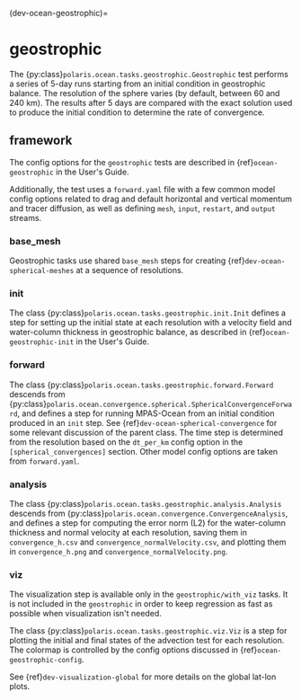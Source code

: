 (dev-ocean-geostrophic)=

# geostrophic

The {py:class}`polaris.ocean.tasks.geostrophic.Geostrophic`
test performs a series of 5-day runs starting from an initial condition in
geostrophic balance.  The resolution of the sphere varies (by default, between
60 and 240 km).  The results after 5 days are compared with the exact solution
used to produce the initial condition to determine the rate of convergence.

## framework

The config options for the `geostrophic` tests are described in 
{ref}`ocean-geostrophic` in the User's Guide.

Additionally, the test uses a `forward.yaml` file with a few common
model config options related to drag and default horizontal and
vertical momentum and tracer diffusion, as well as defining `mesh`, `input`,
`restart`, and `output` streams.

### base_mesh

Geostrophic tasks use shared `base_mesh` steps for creating
{ref}`dev-ocean-spherical-meshes` at a sequence of resolutions.

### init

The class {py:class}`polaris.ocean.tasks.geostrophic.init.Init`
defines a step for setting up the initial state at each resolution with a
velocity field and water-column thickness in geostrophic balance, as described
in {ref}`ocean-geostrophic-init` in the User's Guide.

### forward

The class {py:class}`polaris.ocean.tasks.geostrophic.forward.Forward`
descends from {py:class}`polaris.ocean.convergence.spherical.SphericalConvergenceForward`,
and defines a step for running MPAS-Ocean from an initial condition produced in
an `init` step. See {ref}`dev-ocean-spherical-convergence` for some relevant
discussion of the parent class. The time step is determined from the resolution
based on the `dt_per_km` config option in the `[spherical_convergences]` 
section.  Other model config options are taken from `forward.yaml`.

### analysis

The class {py:class}`polaris.ocean.tasks.geostrophic.analysis.Analysis`
descends from
{py:class}`polaris.ocean.convergence.ConvergenceAnalysis`,
and defines a step for computing the error norm (L2) for the water-column
thickness and normal velocity at each resolution, saving them in
`convergence_h.csv` and `convergence_normalVelocity.csv`, and plotting them
in `convergence_h.png` and `convergence_normalVelocity.png`.

### viz

The visualization step is available only in the `geostrophic/with_viz`
tasks.  It is not included in the `geostrophic` in order to keep regression
as fast as possible when visualization isn't needed.

The class {py:class}`polaris.ocean.tasks.geostrophic.viz.Viz`
is a step for plotting the initial and final states of the advection test for
each resolution.  The colormap is controlled by the config options discussed in
{ref}`ocean-geostrophic-config`.

See {ref}`dev-visualization-global` for more details on the global lat-lon
plots.
